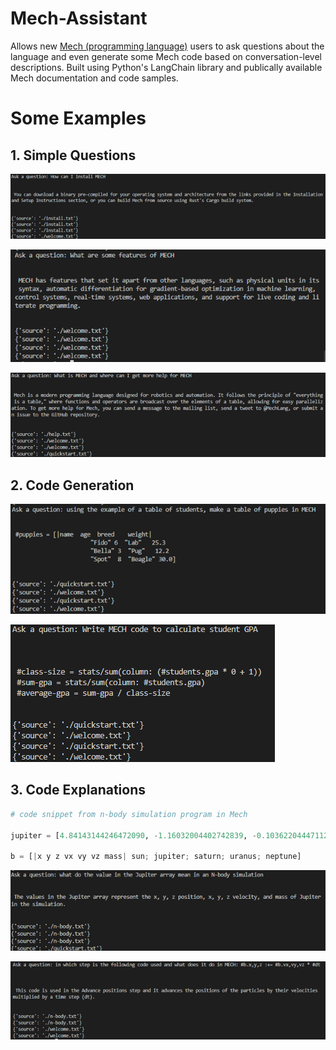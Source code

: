 # Mech-Assistant

Allows new [Mech (programming language)](https://mech-lang.org/) users to ask questions about the language and even generate some Mech code based on conversation-level descriptions. Built using Python's LangChain library and publically available Mech documentation and code samples.

# Some Examples

## 1. Simple Questions
![](./images/Picture1.png)

![](./images/Picture2.png)

![](./images/Picture3.png)

## 2. Code Generation

![](./images/Picture4.png)

![](./images/Picture5.png)

## 3. Code Explanations

``` python
# code snippet from n-body simulation program in Mech

jupiter = [4.84143144246472090, -1.16032004402742839, -0.103622044471123109, 0.00166007664274403694 * days-per-year, 0.00769901118419740425 * days-per-year, -0.0000690460016972063023 * days-per-year, 0.000954791938424326609 * solar-mass]

b = [|x y z vx vy vz mass| sun; jupiter; saturn; uranus; neptune]
```

![](./images/Picture6.png)

![](./images/Picture7.png)


